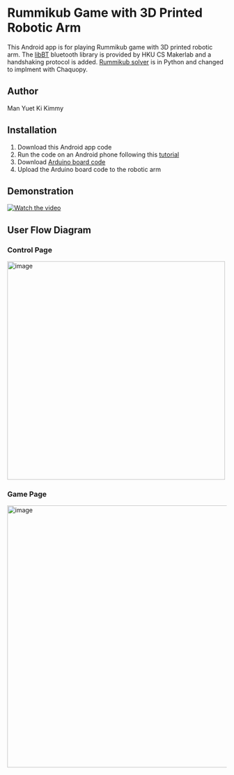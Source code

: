 # Rummikub Game with 3D Printed Robotic Arm

This Android app is for playing Rummikub game with 3D printed robotic arm. 
 The [libBT](https://github.com/hkucs-makerlab/bluetooth-example-app) bluetooth library is provided by HKU CS Makerlab and a handshaking protocol is added.  [Rummikub solver](https://github.com/NADEE-MJ/RummikubSolver/tree/main) is in Python and changed to implment with Chaquopy.

## Author
Man Yuet Ki Kimmy

## Installation
1. Download this Android app code
2. Run the code on an Android phone following this [tutorial](https://developer.android.com/codelabs/basic-android-kotlin-compose-connect-device#0)
3. Download [Arduino board code](https://github.com/kmykman/Arduino-for-Robotic-Arm)
4. Upload the Arduino board code to the robotic arm

## Demonstration
[![Watch the video](https://github.com/kmykman/Android-App-for-playing-Rummikub/assets/78306170/c48b4e9c-df4b-4cee-9287-3b73e92023fb)](https://www.youtube.com/watch?v=lNphdhnKkhw)

## User Flow Diagram
### Control Page
<img width="500" alt="image" src="https://github.com/kmykman/Rummikub_back/assets/78306170/48f5431b-00f7-4a17-baf7-aac0c1cba62e">

### Game Page
<img width="600" alt="image" src="https://github.com/kmykman/Android-App-for-playing-Rummikub/assets/78306170/c8f74523-8405-4c7e-bac7-81a2114e3f40">
